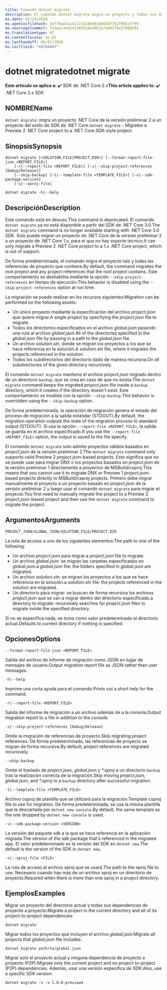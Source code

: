 ```yaml
---
title: Comando dotnet migrate
description: El comando dotnet migrate migra un proyecto y todas sus dependencias.
ms.date: 02/14/2020
ms.openlocfilehash: 2e7f9ae5a1d11c54280d914b04df761f0d5aff99
ms.sourcegitcommit: 33deec3e814238fb18a49b2a7e89278e27888291
ms.translationtype: HT
ms.contentlocale: es-ES
ms.lasthandoff: 06/02/2020
ms.locfileid: "84284097"
---
```

# <a name="dotnet-migrate"></a><span data-ttu-id="8cd40-103">dotnet migrate</span><span class="sxs-lookup"><span data-stu-id="8cd40-103">dotnet migrate</span></span>

<span data-ttu-id="8cd40-104">**Este artículo se aplica a:** ✔️ SDK de .NET Core 2.x</span><span class="sxs-lookup"><span data-stu-id="8cd40-104">**This article applies to:** ✔️ .NET Core 2.x SDK</span></span>

## <a name="name"></a><span data-ttu-id="8cd40-105">NOMBRE</span><span class="sxs-lookup"><span data-stu-id="8cd40-105">Name</span></span>

<span data-ttu-id="8cd40-106">`dotnet migrate`: migra un proyecto .NET Core de la versión preliminar 2 a un proyecto del estilo de SDK de .NET Core.</span><span class="sxs-lookup"><span data-stu-id="8cd40-106">`dotnet migrate` - Migrates a Preview 2 .NET Core project to a .NET Core SDK-style project.</span></span>

## <a name="synopsis"></a><span data-ttu-id="8cd40-107">Sinopsis</span><span class="sxs-lookup"><span data-stu-id="8cd40-107">Synopsis</span></span>

```dotnetcli
dotnet migrate [<SOLUTION_FILE|PROJECT_DIR>] [--format-report-file-json <REPORT_FILE>]
    [-r|--report-file <REPORT_FILE>] [-s|--skip-project-references [Debug|Release]]
    [--skip-backup] [-t|--template-file <TEMPLATE_FILE>] [-v|--sdk-package-version]
    [-x|--xproj-file]

dotnet migrate -h|--help
```

## <a name="description"></a><span data-ttu-id="8cd40-108">Descripción</span><span class="sxs-lookup"><span data-stu-id="8cd40-108">Description</span></span>

<span data-ttu-id="8cd40-109">Este comando está en desuso.</span><span class="sxs-lookup"><span data-stu-id="8cd40-109">This command is deprecated.</span></span> <span data-ttu-id="8cd40-110">El comando `dotnet migrate` ya no está disponible a partir del SDK de .NET Core 3.0.</span><span class="sxs-lookup"><span data-stu-id="8cd40-110">The `dotnet migrate` command is no longer available starting with .NET Core 3.0 SDK.</span></span> <span data-ttu-id="8cd40-111">Solo puede migrar un proyecto de .NET Core de la versión preliminar 2 a un proyecto de .NET Core 1.x, para el que no hay soporte técnico.</span><span class="sxs-lookup"><span data-stu-id="8cd40-111">It can only migrate a Preview 2 .NET Core project to a 1.x .NET Core project, which is out of support.</span></span>

<span data-ttu-id="8cd40-112">De forma predeterminada, el comando migra el proyecto raíz y todas las referencias de proyecto que contiene.</span><span class="sxs-lookup"><span data-stu-id="8cd40-112">By default, the command migrates the root project and any project references that the root project contains.</span></span> <span data-ttu-id="8cd40-113">Este comportamiento se deshabilita mediante la opción `--skip-project-references` en tiempo de ejecución.</span><span class="sxs-lookup"><span data-stu-id="8cd40-113">This behavior is disabled using the `--skip-project-references` option at run time.</span></span>

<span data-ttu-id="8cd40-114">La migración se puede realizar en los recursos siguientes:</span><span class="sxs-lookup"><span data-stu-id="8cd40-114">Migration can be performed on the following assets:</span></span>

* <span data-ttu-id="8cd40-115">Un único proyecto mediante la especificación del archivo *project.json* que quiere migrar.</span><span class="sxs-lookup"><span data-stu-id="8cd40-115">A single project by specifying the *project.json* file to migrate.</span></span>
* <span data-ttu-id="8cd40-116">Todos los directorios especificados en el archivo *global.json* pasando una ruta al archivo *global.json*.</span><span class="sxs-lookup"><span data-stu-id="8cd40-116">All of the directories specified in the *global.json* file by passing in a path to the *global.json* file.</span></span>
* <span data-ttu-id="8cd40-117">Un archivo *solution.sln*, donde se migran los proyectos a los que se hace referencia en la solución.</span><span class="sxs-lookup"><span data-stu-id="8cd40-117">A *solution.sln* file, where it migrates the projects referenced in the solution.</span></span>
* <span data-ttu-id="8cd40-118">Todos los subdirectorios del directorio dado de manera recursiva.</span><span class="sxs-lookup"><span data-stu-id="8cd40-118">On all subdirectories of the given directory recursively.</span></span>

<span data-ttu-id="8cd40-119">El comando `dotnet migrate` mantiene el archivo *project.json* migrado dentro de un directorio `backup`, que se crea en caso de que no exista.</span><span class="sxs-lookup"><span data-stu-id="8cd40-119">The `dotnet migrate` command keeps the migrated *project.json* file inside a `backup` directory, which it creates if the directory doesn't exist.</span></span> <span data-ttu-id="8cd40-120">Este comportamiento se invalida con la opción `--skip-backup`.</span><span class="sxs-lookup"><span data-stu-id="8cd40-120">This behavior is overridden using the `--skip-backup` option.</span></span>

<span data-ttu-id="8cd40-121">De forma predeterminada, la operación de migración genera el estado del proceso de migración a la salida estándar (STDOUT).</span><span class="sxs-lookup"><span data-stu-id="8cd40-121">By default, the migration operation outputs the state of the migration process to standard output (STDOUT).</span></span> <span data-ttu-id="8cd40-122">Si usa la opción `--report-file <REPORT_FILE>`, la salida se guarda en el archivo especificado.</span><span class="sxs-lookup"><span data-stu-id="8cd40-122">If you use the `--report-file <REPORT_FILE>` option, the output is saved to the file specify.</span></span>

<span data-ttu-id="8cd40-123">El comando `dotnet migrate` solo admite proyectos válidos basados en *project.json* de la versión preliminar 2.</span><span class="sxs-lookup"><span data-stu-id="8cd40-123">The `dotnet migrate` command only supports valid Preview 2 *project.json*-based projects.</span></span> <span data-ttu-id="8cd40-124">Esto significa que no se puede usar para migrar DNX o los proyectos basados en *project.json* de la versión preliminar 1 directamente a proyectos de MSBuild/csproj.</span><span class="sxs-lookup"><span data-stu-id="8cd40-124">This means that you cannot use it to migrate DNX or Preview 1 *project.json*-based projects directly to MSBuild/csproj projects.</span></span> <span data-ttu-id="8cd40-125">Primero debe migrar manualmente el proyecto a un proyecto basado en *project.json* de la versión preliminar 2 y luego usar el comando `dotnet migrate` para migrar el proyecto.</span><span class="sxs-lookup"><span data-stu-id="8cd40-125">You first need to manually migrate the project to a Preview 2 *project.json*-based project and then use the `dotnet migrate` command to migrate the project.</span></span>

## <a name="arguments"></a><span data-ttu-id="8cd40-126">Argumentos</span><span class="sxs-lookup"><span data-stu-id="8cd40-126">Arguments</span></span>

`PROJECT_JSON/GLOBAL_JSON/SOLUTION_FILE/PROJECT_DIR`

<span data-ttu-id="8cd40-127">La ruta de acceso a uno de los siguientes elementos:</span><span class="sxs-lookup"><span data-stu-id="8cd40-127">The path to one of the following:</span></span>

* <span data-ttu-id="8cd40-128">Un archivo *project.json* para migrar.</span><span class="sxs-lookup"><span data-stu-id="8cd40-128">a *project.json* file to migrate.</span></span>
* <span data-ttu-id="8cd40-129">Un archivo *global.json*: se migran las carpetas especificadas en *global.json*.</span><span class="sxs-lookup"><span data-stu-id="8cd40-129">a *global.json* file: the folders specified in *global.json* are migrated.</span></span>
* <span data-ttu-id="8cd40-130">Un archivo *solution.sln*: se migran los proyectos a los que se hace referencia en la solución.</span><span class="sxs-lookup"><span data-stu-id="8cd40-130">a *solution.sln* file: the projects referenced in the solution are migrated.</span></span>
* <span data-ttu-id="8cd40-131">Un directorio para migrar: se buscan de forma recursiva los archivos *project.json* que se van a migrar dentro del directorio especificado.</span><span class="sxs-lookup"><span data-stu-id="8cd40-131">a directory to migrate: recursively searches for *project.json* files to migrate inside the specified directory.</span></span>

<span data-ttu-id="8cd40-132">Si no se especifica nada, se toma como valor predeterminado el directorio actual.</span><span class="sxs-lookup"><span data-stu-id="8cd40-132">Defaults to current directory if nothing is specified.</span></span>

## <a name="options"></a><span data-ttu-id="8cd40-133">Opciones</span><span class="sxs-lookup"><span data-stu-id="8cd40-133">Options</span></span>

`--format-report-file-json <REPORT_FILE>`

<span data-ttu-id="8cd40-134">Salida del archivo de informe de migración como JSON en lugar de mensajes de usuario.</span><span class="sxs-lookup"><span data-stu-id="8cd40-134">Output migration report file as JSON rather than user messages.</span></span>

`-h|--help`

<span data-ttu-id="8cd40-135">Imprime una corta ayuda para el comando.</span><span class="sxs-lookup"><span data-stu-id="8cd40-135">Prints out a short help for the command.</span></span>

`-r|--report-file <REPORT_FILE>`

<span data-ttu-id="8cd40-136">Salida del informe de migración a un archivo además de a la consola.</span><span class="sxs-lookup"><span data-stu-id="8cd40-136">Output migration report to a file in addition to the console.</span></span>

`-s|--skip-project-references [Debug|Release]`

<span data-ttu-id="8cd40-137">Omite la migración de referencias de proyecto.</span><span class="sxs-lookup"><span data-stu-id="8cd40-137">Skip migrating project references.</span></span> <span data-ttu-id="8cd40-138">De forma predeterminada, las referencias de proyecto se migran de forma recursiva.</span><span class="sxs-lookup"><span data-stu-id="8cd40-138">By default, project references are migrated recursively.</span></span>

`--skip-backup`

<span data-ttu-id="8cd40-139">Omite el traslado de *project.json*, *global.json* y *\*.xproj* a un directorio `backup` tras la realización correcta de la migración.</span><span class="sxs-lookup"><span data-stu-id="8cd40-139">Skip moving *project.json*, *global.json*, and *\*.xproj* to a `backup` directory after successful migration.</span></span>

`-t|--template-file <TEMPLATE_FILE>`

<span data-ttu-id="8cd40-140">Archivo csproj de plantilla que se utilizará para la migración.</span><span class="sxs-lookup"><span data-stu-id="8cd40-140">Template csproj file to use for migration.</span></span> <span data-ttu-id="8cd40-141">De forma predeterminada, se usa la misma plantilla que la descartada por `dotnet new console`.</span><span class="sxs-lookup"><span data-stu-id="8cd40-141">By default, the same template as the one dropped by `dotnet new console` is used.</span></span>

`-v|--sdk-package-version <VERSION>`

<span data-ttu-id="8cd40-142">La versión del paquete sdk a la que se hace referencia en la aplicación migrada.</span><span class="sxs-lookup"><span data-stu-id="8cd40-142">The version of the sdk package that's referenced in the migrated app.</span></span> <span data-ttu-id="8cd40-143">El valor predeterminado es la versión del SDK en `dotnet new`.</span><span class="sxs-lookup"><span data-stu-id="8cd40-143">The default is the version of the SDK in `dotnet new`.</span></span>

`-x|--xproj-file <FILE>`

<span data-ttu-id="8cd40-144">La ruta de acceso al archivo xproj que se usará.</span><span class="sxs-lookup"><span data-stu-id="8cd40-144">The path to the xproj file to use.</span></span> <span data-ttu-id="8cd40-145">Necesario cuando hay más de un archivo xproj en un directorio de proyecto.</span><span class="sxs-lookup"><span data-stu-id="8cd40-145">Required when there is more than one xproj in a project directory.</span></span>

## <a name="examples"></a><span data-ttu-id="8cd40-146">Ejemplos</span><span class="sxs-lookup"><span data-stu-id="8cd40-146">Examples</span></span>

<span data-ttu-id="8cd40-147">Migrar un proyecto del directorio actual y todas sus dependencias de proyecto a proyecto:</span><span class="sxs-lookup"><span data-stu-id="8cd40-147">Migrate a project in the current directory and all of its project-to-project dependencies:</span></span>

`dotnet migrate`

<span data-ttu-id="8cd40-148">Migrar todos los proyectos que incluyen el archivo *global.json*:</span><span class="sxs-lookup"><span data-stu-id="8cd40-148">Migrate all projects that *global.json* file includes:</span></span>

`dotnet migrate path/to/global.json`

<span data-ttu-id="8cd40-149">Migrar solo el proyecto actual y ninguna dependencia de proyecto a proyecto (P2P).</span><span class="sxs-lookup"><span data-stu-id="8cd40-149">Migrate only the current project and no project-to-project (P2P) dependencies.</span></span> <span data-ttu-id="8cd40-150">Además, usar una versión específica de SDK:</span><span class="sxs-lookup"><span data-stu-id="8cd40-150">Also, use a specific SDK version:</span></span>

`dotnet migrate -s -v 1.0.0-preview4`
